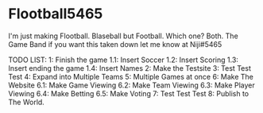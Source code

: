 # Flootball5465
I'm just making Flootball. Blaseball but Football. Which one? Both. The Game Band if you want this taken down let me know at 
Niji#5465



TODO LIST:
1: Finish the game
1.1: Insert Soccer
1.2: Insert Scoring
1.3: Insert ending the game
1.4: Insert Names
2: Make the Testsite
3: Test Test Test
4: Expand into Multiple Teams
5: Multiple Games at once
6: Make The Website
6.1: Make Game Viewing
6.2: Make Team Viewing
6.3: Make Player Viewing
6.4: Make Betting
6.5: Make Voting
7: Test Test Test
8: Publish to The World.